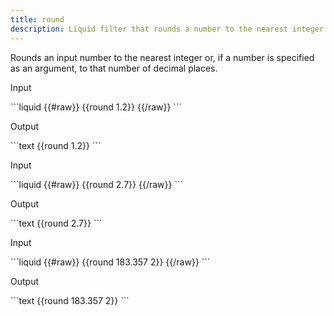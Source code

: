 ```yaml
---
title: round
description: Liquid filter that rounds a number to the nearest integer.
---
```


Rounds an input number to the nearest integer or, if a number is specified as an argument, to that number of decimal places.

<p class="code-label">Input</p>
```liquid
{{#raw}}
{{round 1.2}}
{{/raw}}
```

<p class="code-label">Output</p>
```text
{{round 1.2}}
```

<p class="code-label">Input</p>
```liquid
{{#raw}}
{{round 2.7}}
{{/raw}}
```

<p class="code-label">Output</p>
```text
{{round 2.7}}
```

<p class="code-label">Input</p>
```liquid
{{#raw}}
{{round 183.357 2}}
{{/raw}}
```

<p class="code-label">Output</p>
```text
{{round 183.357 2}}
```
